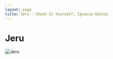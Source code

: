 ```yaml
---
layout: page
title: Jeru - Shoot It Yourself, Ignacio Galvez
---
```


# Jeru

![Jeru](http://assets.farmhouse.co/publishing/1-shoot-it-yourself/images/jeru-1.jpg)

